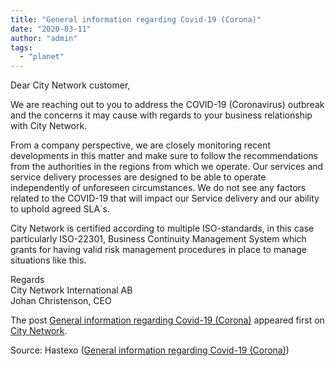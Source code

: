 ```yaml
---
title: "General information regarding Covid-19 (Corona)"
date: "2020-03-11"
author: "admin"
tags: 
  - "planet"
---
```


Dear City Network customer,

We are reaching out to you to address the COVID-19 (Coronavirus) outbreak and the concerns it may cause with regards to your business relationship with City Network.

From a company perspective, we are closely monitoring recent developments in this matter and make sure to follow the recommendations from the authorities in the regions from which we operate. Our services and service delivery processes are designed to be able to operate independently of unforeseen circumstances. We do not see any factors related to the COVID-19 that will impact our Service delivery and our ability to uphold agreed SLA´s.

City Network is certified according to multiple ISO-standards, in this case particularly ISO-22301, Business Continuity Management System which grants for having valid risk management procedures in place to manage situations like this.

Regards  
City Network International AB  
Johan Christenson, CEO

The post [General information regarding Covid-19 (Corona)](https://citynetwork.eu/news/general-information-regarding-covid-19-corona/) appeared first on [City Network](https://citynetwork.eu).

Source: Hastexo ([General information regarding Covid-19 (Corona)](https://citynetwork.eu/news/general-information-regarding-covid-19-corona/))
